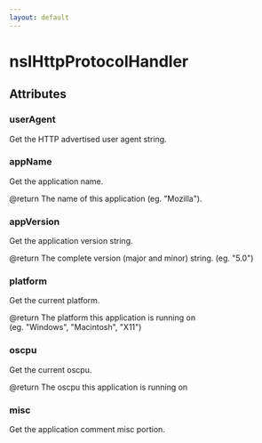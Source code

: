 ```yaml
---
layout: default
---
```


# nsIHttpProtocolHandler #

## Attributes ##

### userAgent ###
  
Get the HTTP advertised user agent string.  
  

### appName ###
  
Get the application name.  
  
@return The name of this application (eg. "Mozilla").  
  

### appVersion ###
  
Get the application version string.  
  
@return The complete version (major and minor) string. (eg. "5.0")  
  

### platform ###
  
Get the current platform.  
  
@return The platform this application is running on  
	   (eg. "Windows", "Macintosh", "X11")  
  

### oscpu ###
  
Get the current oscpu.  
  
@return The oscpu this application is running on  
  

### misc ###
  
Get the application comment misc portion.  
  
